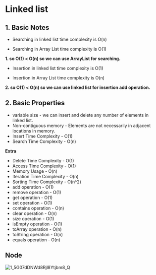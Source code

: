 # Linked list

## 1. Basic Notes
- Searching in linked list time complexity is O(n) 

- Searching in Array List time complexity is O(1) 

**1. so O(1) < O(n) so we can use ArrayList for searching.**


- Insertion in linked list time complexity is O(1)

- Insertion in Array List time complexity is O(n)

**2. so O(1) < O(n) so we can use linked list for insertion add operation.**

## 2. Basic Properties

- variable size - we can insert and delete any number of elements in linked list.
- Non-contiguous memory - Elements are not necessarily in adjacent locations in memory.
- Insert Time Complexity - O(1)
- Search Time Complexity - O(n)

**Extra**

- Delete Time Complexity - O(1)
- Access Time Complexity - O(1)
- Memory Usage - O(n)
- Iteration Time Complexity - O(n)
- Sorting Time Complexity - O(n^2)
- add operation - O(1)
- remove operation - O(1)
- get operation - O(1)
- set operation - O(1)
- contains operation - O(n)
- clear operation - O(n)
- size operation - O(1)
- isEmpty operation - O(1)
- toArray operation - O(n)
- toString operation - O(n)
- equals operation - O(n)


## Node


![1_5G07dDNWd8Rjl8Ytjbm8_Q](https://user-images.githubusercontent.com/97989643/171975448-83de74de-5061-40c1-b04c-814f5b01b6e7.gif)

